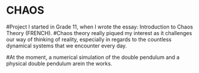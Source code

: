 # CHAOS
#Project I started in Grade 11, when I wrote the essay: Introduction to Chaos Theory (FRENCH).
#Chaos theory really piqued my interest as it challenges our way of thinking of reality, especially in regards to the countless dynamical systems that we encounter every day.

#At the moment, a numerical simulation of the double pendulum and a physical double pendulum arein the works.
